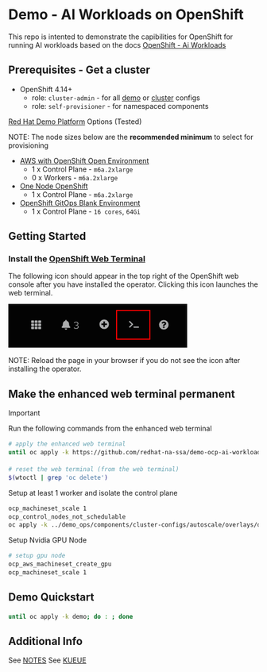 # Demo - AI Workloads on OpenShift

This repo is intented to demonstrate the capibilities for OpenShift for running AI workloads
based on the docs [OpenShift - Ai Workloads](https://docs.redhat.com/en/documentation/openshift_container_platform/4.19/html/ai_workloads/index)

## Prerequisites - Get a cluster

- OpenShift 4.14+
  - role: `cluster-admin` - for all [demo](demos) or [cluster](clusters) configs
  - role: `self-provisioner` - for namespaced components

[Red Hat Demo Platform](https://demo.redhat.com) Options (Tested)

NOTE: The node sizes below are the **recommended minimum** to select for provisioning

- <a href="https://demo.redhat.com/catalog?item=babylon-catalog-prod/sandboxes-gpte.sandbox-ocp.prod&utm_source=webapp&utm_medium=share-link" target="_blank">AWS with OpenShift Open Environment</a>
  - 1 x Control Plane - `m6a.2xlarge`
  - 0 x Workers - `m6a.2xlarge`
- <a href="https://demo.redhat.com/catalog?item=babylon-catalog-prod/sandboxes-gpte.ocp4-single-node.prod&utm_source=webapp&utm_medium=share-link" target="_blank">One Node OpenShift</a>
  - 1 x Control Plane - `m6a.2xlarge`
- <a href="https://catalog.demo.redhat.com/catalog?item=babylon-catalog-prod/openshift-cnv.ocp4-cnv-gitops.prod&utm_source=webapp&utm_medium=share-link" target="_blank">OpenShift GitOps Blank Environment</a>
  - 1 x Control Plane - `16 cores`, `64Gi`

## Getting Started

### Install the [OpenShift Web Terminal](https://docs.openshift.com/container-platform/4.12/web_console/web_terminal/installing-web-terminal.html)

The following icon should appear in the top right of the OpenShift web console after you have installed the operator. Clicking this icon launches the web terminal.

![Web Terminal](docs/images/web-terminal.png "Web Terminal")

NOTE: Reload the page in your browser if you do not see the icon after installing the operator.

## Make the enhanced web terminal permanent

> [!IMPORTANT]  
> Run the following commands from the enhanced web terminal

```sh
# apply the enhanced web terminal
until oc apply -k https://github.com/redhat-na-ssa/demo-ocp-ai-workloads/demo/web-terminal; do : ; done

# reset the web terminal (from the web terminal)
$(wtoctl | grep 'oc delete')
```

Setup at least 1 worker and isolate the control plane

```sh
ocp_machineset_scale 1
ocp_control_nodes_not_schedulable
oc apply -k ../demo_ops/components/cluster-configs/autoscale/overlays/default
```

Setup Nvidia GPU Node

```sh
# setup gpu node
ocp_aws_machineset_create_gpu
ocp_machineset_scale 1
```

## Demo Quickstart

```sh
until oc apply -k demo; do : ; done
```

## Additional Info

See [NOTES](docs/NOTES.md)
See [KUEUE](docs/KUEUE.md)
